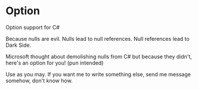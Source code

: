 # Option
Option support for C#

Because nulls are evil. Nulls lead to null references. Null references lead to Dark Side.

Microsoft thought about demolishing nulls from C# but because they didn't, here's an option for you! (pun intended)

Use as you may. If you want me to write something else, send me message somehow, don't know how.
